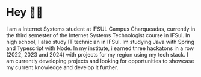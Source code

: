 # Hey 👋🏻

I am a Internet Systems student at IFSUL Campus Charqueadas, currently in the third semester of the Internet Systems Technologist course in IFSul. In high school, I also study IT technician in IFSul. Im studying Java with Spring and Typescript with Node. In my institute, i earned three hackatons in a row (2022, 2023 and 2024) with projects for my region using my tech stack. I am currently developing projects and looking for opportunities to showcase my current knowledge and develop it further. 
